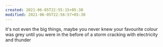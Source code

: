 ```yaml
---
created: 2021-06-05T22:55:15+05:30
modified: 2021-06-05T22:56:57+05:30
---
```


it's not even the big things, 
maybe you never knew your favourite colour was grey until you were in the before of a storm cracking with electricity and thunder 

